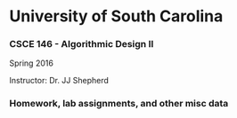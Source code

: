 <h1> University of South Carolina </h1>

<h3> CSCE 146 - Algorithmic Design II </h3>

  Spring 2016

  Instructor: Dr. JJ Shepherd

<h3> Homework, lab assignments, and other misc data </h3>
